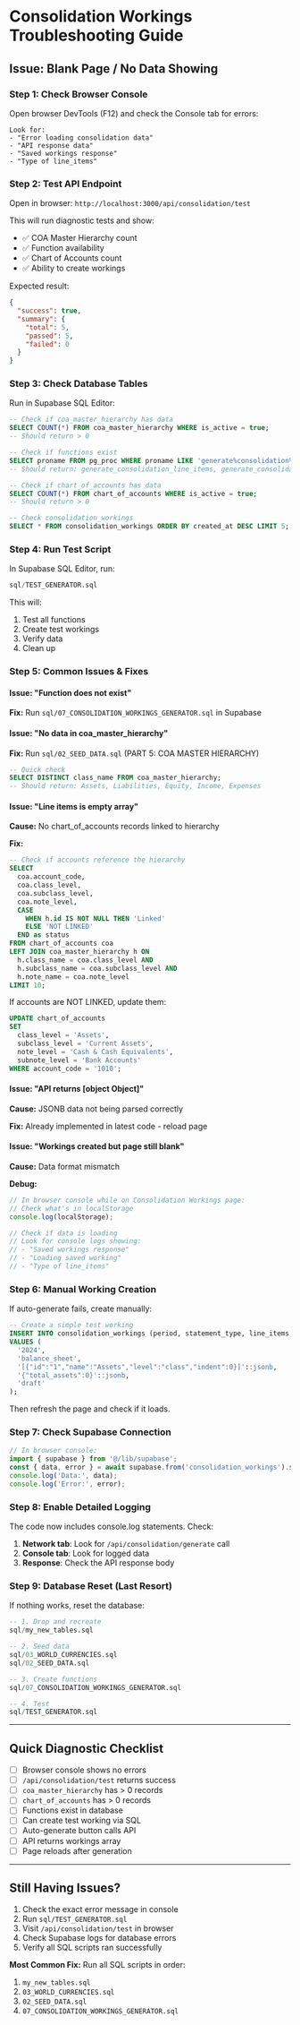 # Consolidation Workings Troubleshooting Guide

## Issue: Blank Page / No Data Showing

### Step 1: Check Browser Console

Open browser DevTools (F12) and check the Console tab for errors:

```
Look for:
- "Error loading consolidation data"
- "API response data"
- "Saved workings response"
- "Type of line_items"
```

### Step 2: Test API Endpoint

Open in browser: `http://localhost:3000/api/consolidation/test`

This will run diagnostic tests and show:
- ✅ COA Master Hierarchy count
- ✅ Function availability
- ✅ Chart of Accounts count
- ✅ Ability to create workings

Expected result:
```json
{
  "success": true,
  "summary": {
    "total": 5,
    "passed": 5,
    "failed": 0
  }
}
```

### Step 3: Check Database Tables

Run in Supabase SQL Editor:

```sql
-- Check if coa_master_hierarchy has data
SELECT COUNT(*) FROM coa_master_hierarchy WHERE is_active = true;
-- Should return > 0

-- Check if functions exist
SELECT proname FROM pg_proc WHERE proname LIKE 'generate%consolidation%';
-- Should return: generate_consolidation_line_items, generate_consolidation_totals

-- Check if chart_of_accounts has data
SELECT COUNT(*) FROM chart_of_accounts WHERE is_active = true;
-- Should return > 0

-- Check consolidation_workings
SELECT * FROM consolidation_workings ORDER BY created_at DESC LIMIT 5;
```

### Step 4: Run Test Script

In Supabase SQL Editor, run:
```sql
sql/TEST_GENERATOR.sql
```

This will:
1. Test all functions
2. Create test workings
3. Verify data
4. Clean up

### Step 5: Common Issues & Fixes

#### Issue: "Function does not exist"
**Fix:** Run `sql/07_CONSOLIDATION_WORKINGS_GENERATOR.sql` in Supabase

#### Issue: "No data in coa_master_hierarchy"
**Fix:** Run `sql/02_SEED_DATA.sql` (PART 5: COA MASTER HIERARCHY)

```sql
-- Quick check
SELECT DISTINCT class_name FROM coa_master_hierarchy;
-- Should return: Assets, Liabilities, Equity, Income, Expenses
```

#### Issue: "Line items is empty array"
**Cause:** No chart_of_accounts records linked to hierarchy

**Fix:**
```sql
-- Check if accounts reference the hierarchy
SELECT
  coa.account_code,
  coa.class_level,
  coa.subclass_level,
  coa.note_level,
  CASE
    WHEN h.id IS NOT NULL THEN 'Linked'
    ELSE 'NOT LINKED'
  END as status
FROM chart_of_accounts coa
LEFT JOIN coa_master_hierarchy h ON
  h.class_name = coa.class_level AND
  h.subclass_name = coa.subclass_level AND
  h.note_name = coa.note_level
LIMIT 10;
```

If accounts are NOT LINKED, update them:
```sql
UPDATE chart_of_accounts
SET
  class_level = 'Assets',
  subclass_level = 'Current Assets',
  note_level = 'Cash & Cash Equivalents',
  subnote_level = 'Bank Accounts'
WHERE account_code = '1010';
```

#### Issue: "API returns [object Object]"
**Cause:** JSONB data not being parsed correctly

**Fix:** Already implemented in latest code - reload page

#### Issue: "Workings created but page still blank"
**Cause:** Data format mismatch

**Debug:**
```javascript
// In browser console while on Consolidation Workings page:
// Check what's in localStorage
console.log(localStorage);

// Check if data is loading
// Look for console logs showing:
// - "Saved workings response"
// - "Loading saved working"
// - "Type of line_items"
```

### Step 6: Manual Working Creation

If auto-generate fails, create manually:

```sql
-- Create a simple test working
INSERT INTO consolidation_workings (period, statement_type, line_items, totals, status)
VALUES (
  '2024',
  'balance_sheet',
  '[{"id":"1","name":"Assets","level":"class","indent":0}]'::jsonb,
  '{"total_assets":0}'::jsonb,
  'draft'
);
```

Then refresh the page and check if it loads.

### Step 7: Check Supabase Connection

```javascript
// In browser console:
import { supabase } from '@/lib/supabase';
const { data, error } = await supabase.from('consolidation_workings').select('*');
console.log('Data:', data);
console.log('Error:', error);
```

### Step 8: Enable Detailed Logging

The code now includes console.log statements. Check:
1. **Network tab**: Look for `/api/consolidation/generate` call
2. **Console tab**: Look for logged data
3. **Response**: Check the API response body

### Step 9: Database Reset (Last Resort)

If nothing works, reset the database:

```sql
-- 1. Drop and recreate
sql/my_new_tables.sql

-- 2. Seed data
sql/03_WORLD_CURRENCIES.sql
sql/02_SEED_DATA.sql

-- 3. Create functions
sql/07_CONSOLIDATION_WORKINGS_GENERATOR.sql

-- 4. Test
sql/TEST_GENERATOR.sql
```

---

## Quick Diagnostic Checklist

- [ ] Browser console shows no errors
- [ ] `/api/consolidation/test` returns success
- [ ] `coa_master_hierarchy` has > 0 records
- [ ] `chart_of_accounts` has > 0 records
- [ ] Functions exist in database
- [ ] Can create test working via SQL
- [ ] Auto-generate button calls API
- [ ] API returns workings array
- [ ] Page reloads after generation

---

## Still Having Issues?

1. Check the exact error message in console
2. Run `sql/TEST_GENERATOR.sql`
3. Visit `/api/consolidation/test` in browser
4. Check Supabase logs for database errors
5. Verify all SQL scripts ran successfully

**Most Common Fix:** Run all SQL scripts in order:
1. `my_new_tables.sql`
2. `03_WORLD_CURRENCIES.sql`
3. `02_SEED_DATA.sql`
4. `07_CONSOLIDATION_WORKINGS_GENERATOR.sql`
